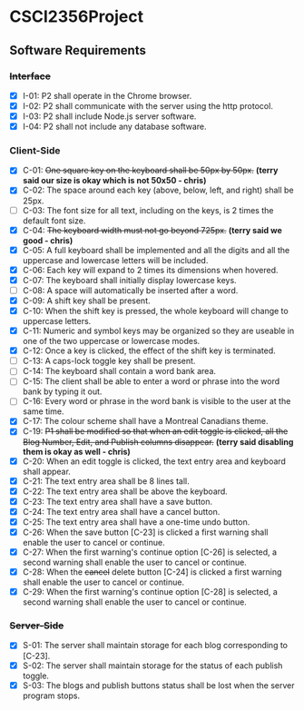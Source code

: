 # CSCI2356Project

## Software Requirements

### <s>Interface</s>

- [x] I-01: P2 shall operate in the Chrome browser.
- [x] I-02: P2 shall communicate with the server using the http protocol.
- [x] I-03: P2 shall include Node.js server software.
- [x] I-04: P2 shall not include any database software.

### Client-Side

- [x] C-01: <s>One square key on the keyboard shall be 50px by 50px.</s> <strong>(terry said our size is okay which is not 50x50 - chris)</strong>
- [x] C-02: The space around each key (above, below, left, and right) shall
      be 25px.
- [ ] C-03: The font size for all text, including on the keys, is 2 times the default
      font size.
- [x] C-04: <s>The keyboard width must not go beyond 725px.</s> <strong>(terry said we good - chris)</strong>
- [x] C-05: A full keyboard shall be implemented and all the digits and all the uppercase and
      lowercase letters will be included.
- [x] C-06: Each key will expand to 2 times its dimensions when hovered.
- [x] C-07: The keyboard shall initially display lowercase keys.
- [ ] C-08: A space will automatically be inserted after a word.
- [x] C-09: A shift key shall be present.
- [x] C-10: When the shift key is pressed, the whole keyboard will change
      to uppercase letters.
- [x] C-11: Numeric and symbol keys may be organized so they are useable
      in one of the two uppercase or lowercase modes.
- [x] C-12: Once a key is clicked, the effect of the shift key is terminated.
- [ ] C-13: A caps-lock toggle key shall be present.
- [ ] C-14: The keyboard shall contain a word bank area.
- [ ] C-15: The client shall be able to enter a word or phrase into the word
      bank by typing it out.
- [ ] C-16: Every word or phrase in the word bank is visible to the user at
      the same time.
- [x] C-17: The colour scheme shall have a Montreal Canadians theme.
- [x] C-19: <s>P1 shall be modified so that when an edit toggle is
      clicked, all the Blog Number, Edit, and Publish columns disappear.</s> <strong>(terry said disabling them is okay as well - chris)</strong>
- [x] C-20: When an edit toggle is clicked, the text entry area and keyboard shall appear.
- [x] C-21: The text entry area shall be 8 lines tall.
- [x] C-22: The text entry area shall be above the keyboard.
- [x] C-23: The text entry area shall have a save button.
- [x] C-24: The text entry area shall have a cancel button.
- [x] C-25: The text entry area shall have a one-time undo button.
- [x] C-26: When the save button [C-23] is clicked a first warning shall
      enable the user to cancel or continue.
- [x] C-27: When the first warning's continue option [C-26] is selected, a
      second warning shall enable the user to cancel or continue.
- [x] C-28: When the <s>cancel</s> delete button [C-24] is clicked a first warning
      shall enable the user to cancel or continue.
- [x] C-29: When the first warning's continue option [C-28] is selected,
      a second warning shall enable the user to cancel or continue.

### <s>Server-Side</s>

- [x] S-01: The server shall maintain storage for each blog corresponding to [C-23].
- [x] S-02: The server shall maintain storage for the status of each publish
      toggle.
- [x] S-03: The blogs and publish buttons status shall be lost when
      the server program stops.
